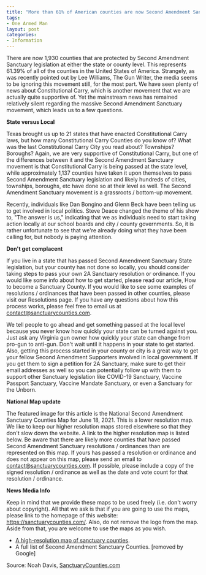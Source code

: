 ```yaml
---
title: "More than 61% of American counties are now Second Amendment Sanctuaries"
tags:
- One Armed Man
layout: post
categories:
- Information
---
```


There are now 1,930 counties that are protected by Second Amendment Sanctuary legislation at either the state or county level. This represents 61.39% of all of the counties in the United States of America. Strangely, as was recently pointed out by Lee Williams, The Gun Writer, the media seems to be ignoring this movement still, for the most part. We have seen plenty of news about Constitutional Carry, which is another movement that we are actually quite supportive of. Yet the mainstream news has remained relatively silent regarding the massive Second Amendment Sanctuary movement, which leads us to a few questions.

**State versus Local**

Texas brought us up to 21 states that have enacted Constitutional Carry laws, but how many Constitutional Carry Counties do you know of? What was the last Constitutional Carry City you read about? Townships? Boroughs? Again, we are very supportive of Constitutional Carry, but one of the differences between it and the Second Amendment Sanctuary movement is that Constitutional Carry is being passed at the state level, while approximately 1,137 counties have taken it upon themselves to pass Second Amendment Sanctuary legislation and likely hundreds of cities, townships, boroughs, etc have done so at their level as well. The Second Amendment Sanctuary movement is a grassroots / bottom-up movement.

Recently, individuals like Dan Bongino and Glenn Beck have been telling us to get involved in local politics. Steve Deace changed the theme of his show to, "The answer is us," indicating that we as individuals need to start taking action locally at our school boards and city / county governments. So, it is rather unfortunate to see that we're already doing what they have been calling for, but nobody is paying attention.

**Don't get complacent**

If you live in a state that has passed Second Amendment Sanctuary State legislation, but your county has not done so locally, you should consider taking steps to pass your own 2A Sanctuary resolution or ordinance. If you would like some info about how to get started, please read our article, How to become a Sanctuary County. If you would like to see some examples of resolutions / ordinances that have been passed in other counties, please visit our Resolutions page. If you have any questions about how this process works, please feel free to email us at contact@sanctuarycounties.com.

We tell people to go ahead and get something passed at the local level because you never know how quickly your state can be turned against you. Just ask any Virginia gun owner how quickly your state can change from pro-gun to anti-gun. Don't wait until it happens in your state to get started. Also, getting this process started in your county or city is a great way to get your fellow Second Amendment Supporters involved in local government. If you get them to sign a petition for 2A Sanctuary, make sure to get their email addresses as well so you can potentially follow up with them to support other Sanctuary legislation like COVID-19 Sanctuary, Vaccine Passport Sanctuary, Vaccine Mandate Sanctuary, or even a Sanctuary for the Unborn.

**National Map update**

The featured image for this article is the National Second Amendment Sanctuary Counties Map for June 18, 2021. This is a lower resolution map. We like to keep our higher resolution maps stored elsewhere so that they don't slow down the website. A link to the higher resolution map is listed below. Be aware that there are likely more counties that have passed Second Amendment Sanctuary resolutions / ordinances than are represented on this map. If yours has passed a resolution or ordinance and does not appear on this map, please send an email to contact@sanctuarycounties.com. If possible, please include a copy of the signed resolution / ordinance as well as the date and vote count for that resolution / ordinance.

**News Media Info**

Keep in mind that we provide these maps to be used freely (i.e. don't worry about copyright). All that we ask is that if you are going to use the maps, please link to the homepage of this website: https://sanctuarycounties.com/. Also, do not remove the logo from the map. Aside from that, you are welcome to use the maps as you wish.

- [A high-resolution map of sanctuary counties](https://drive.google.com/drive/folders/1sRVcnZihxmQo3B0MdpA_yJV4glJiacI_).
- A full list of Second Amendment Sanctuary Counties. [removed by Google]

Source: Noah Davis, [SanctuaryCounties.com](https://sanctuarycounties.com/2021/06/20/more-than-61-of-american-counties-are-now-second-amendment-sanctuaries/)
